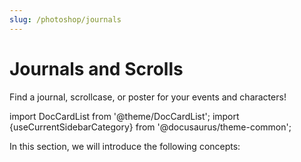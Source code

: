 ```yaml
---
slug: /photoshop/journals
---
```


# Journals and Scrolls

Find a journal, scrollcase, or poster for your events and characters!

import DocCardList from '@theme/DocCardList';
import {useCurrentSidebarCategory} from '@docusaurus/theme-common';

In this section, we will introduce the following concepts:

<DocCardList items={useCurrentSidebarCategory().items}/>